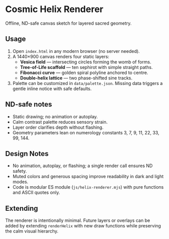 # Cosmic Helix Renderer

Offline, ND-safe canvas sketch for layered sacred geometry.

## Usage
1. Open `index.html` in any modern browser (no server needed).
2. A 1440×900 canvas renders four static layers:
   - **Vesica field** — intersecting circles forming the womb of forms.
   - **Tree-of-Life scaffold** — ten sephirot with simple straight paths.
   - **Fibonacci curve** — golden spiral polyline anchored to centre.
   - **Double-helix lattice** — two phase-shifted sine tracks.
3. Palette can be customized in `data/palette.json`. Missing data triggers a gentle inline notice with safe defaults.

## ND-safe notes
- Static drawing; no animation or autoplay.
- Calm contrast palette reduces sensory strain.
- Layer order clarifies depth without flashing.
- Geometry parameters lean on numerology constants 3, 7, 9, 11, 22, 33, 99, 144.

## Design Notes
- No animation, autoplay, or flashing; a single render call ensures ND safety.
- Muted colors and generous spacing improve readability in dark and light modes.
- Code is modular ES module (`js/helix-renderer.mjs`) with pure functions and ASCII quotes only.

## Extending
The renderer is intentionally minimal. Future layers or overlays can be added by extending `renderHelix` with new draw functions while preserving the calm visual hierarchy.
